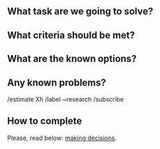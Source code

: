 ## What task are we going to solve?


## What criteria should be met?


## What are the known options?


## Any known problems?

/estimate Xh
/label ~research
/subscribe


## How to complete

Please, read below: [making decisions](https://wemake-services.github.io/meta/rsdp/making-decision).
